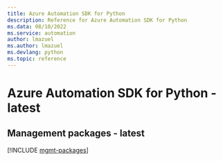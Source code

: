 ```yaml
---
title: Azure Automation SDK for Python
description: Reference for Azure Automation SDK for Python
ms.data: 08/10/2022
ms.service: automation
author: lmazuel
ms.author: lmazuel
ms.devlang: python
ms.topic: reference
---
```

# Azure Automation SDK for Python - latest

## Management packages - latest
[!INCLUDE [mgmt-packages](automation-mgmt-index.md)]